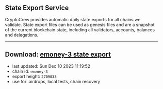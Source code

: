 ## State Export Service
CryptoCrew provides automatic daily state exports for all chains we validate. State export files can be used as genesis files and are a snapshot of the current blockchain state, including all validators, accounts, balances and delegations.

---
**Download: [emoney-3 state export](https://dl.ccvalidators.com/SERVICE/emoney/emoney-3_export_2709033.json)**
---

- last updated: Sun Dec 10 2023 11:19:52
- chain id: `emoney-3`
- export height: `2709033`
- use for: airdrops, local tests, chain recovery
